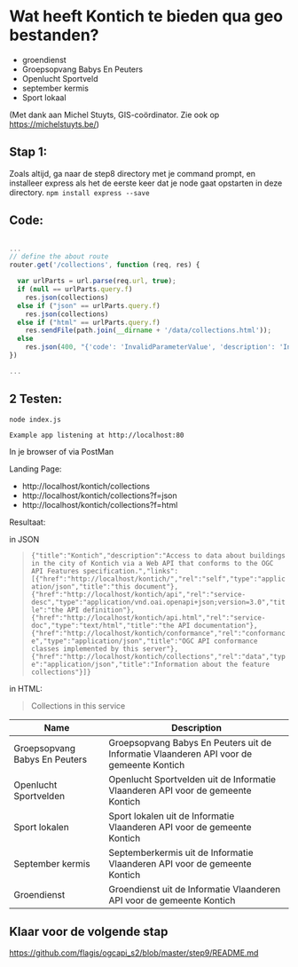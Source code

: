 # Wat heeft Kontich te bieden qua geo bestanden?

- groendienst
- Groepsopvang Babys En Peuters 
- Openlucht Sportveld 
- september kermis
- Sport lokaal 

(Met dank aan Michel Stuyts, GIS-coördinator. Zie ook op https://michelstuyts.be/)

## Stap 1:
Zoals altijd, ga naar de step8 directory met je command prompt, en installeer express als het de eerste keer dat je node gaat opstarten in deze directory. `npm install express --save`

## Code:

```javascript

...
// define the about route
router.get('/collections', function (req, res) {

  var urlParts = url.parse(req.url, true);
  if (null == urlParts.query.f)
    res.json(collections)
  else if ("json" == urlParts.query.f)
    res.json(collections)
  else if ("html" == urlParts.query.f)
    res.sendFile(path.join(__dirname + '/data/collections.html'));
  else
    res.json(400, "{'code': 'InvalidParameterValue', 'description': 'Invalid format'}")
})

...

```

## 2 Testen:
```
node index.js
```

`Example app listening at http://localhost:80`

In je browser of via PostMan

Landing Page:
- http://localhost/kontich/collections
- http://localhost/kontich/collections?f=json
- http://localhost/kontich/collections?f=html

Resultaat:

in JSON
> `{"title":"Kontich","description":"Access to data about buildings in the city of Kontich via a Web API that conforms to the OGC API Features specification.","links":[{"href":"http://localhost/kontich/","rel":"self","type":"application/json","title":"this document"},{"href":"http://localhost/kontich/api","rel":"service-desc","type":"application/vnd.oai.openapi+json;version=3.0","title":"the API definition"},{"href":"http://localhost/kontich/api.html","rel":"service-doc","type":"text/html","title":"the API documentation"},{"href":"http://localhost/kontich/conformance","rel":"conformance","type":"application/json","title":"OGC API conformance classes implemented by this server"},{"href":"http://localhost/kontich/collections","rel":"data","type":"application/json","title":"Information about the feature collections"}]}`

in HTML:

> Collections in this service

Name | Description
------ | -------------
Groepsopvang Babys En Peuters|Groepsopvang Babys En Peuters uit de Informatie Vlaanderen API voor de gemeente Kontich
Openlucht Sportvelden|Openlucht Sportvelden uit de Informatie Vlaanderen API voor de gemeente Kontich
Sport lokalen|Sport lokalen uit de Informatie Vlaanderen API voor de gemeente Kontich
September kermis|Septemberkermis uit de Informatie Vlaanderen API voor de gemeente Kontich
Groendienst|Groendienst uit de Informatie Vlaanderen API voor de gemeente Kontich

## Klaar voor de volgende stap
https://github.com/flagis/ogcapi_s2/blob/master/step9/README.md

